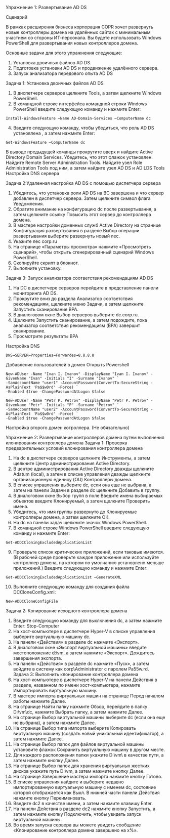 Упражнение 1: Развертывание AD DS

Сценарий

В рамках расширения бизнеса корпорация COPR хочет развернуть новые контроллеры домена на
удалённых сайтах с минимальным участием со стороны ИТ-персонала. Вы будете использовать Windows PowerShell для
развертывания новых контроллеров домена.

Основные задачи для этого упражнения следующие:
1. Установка двоичных файлов AD DS.
2. Подготовка установки AD DS и продвижение удалённого сервера.
3. Запуск анализатора передового опыта AD DS


Задача 1: Установка двоичных файлов AD DS
1. В диспетчере серверов щелкните Tools, а затем щелкните Windows PowerShell.
2. В командной строке интерфейса командной строки Windows PowerShell введите следующую
команду и нажмите Enter:
```
Install-WindowsFeature –Name AD-Domain-Services –ComputerName dc
```
4. Введите следующую команду, чтобы убедиться, что роль AD DS установлена ​​, а затем нажмите Enter:
```
Get-WindowsFeature –ComputerName dc
```
В выводе предыдущей команды прокрутите вверх и найдите Active Directory Domain Services.
Убедитесь, что этот флажок установлен. Найдите Remote Server Administration Tools. Найдите узел Role Administration Tools под ним, а затем найдите узел AD DS и AD LDS Tools
Настройка DNS сервера

Задача 2:Удаленная настройка AD DS с помощью диспетчера сервера

1. Убедитесь, что установка роли AD DS на ВС завершена и что сервер добавлен в диспетчер сервера. Затем щелкните символ флага Уведомления.
2. Обратите внимание на конфигурацию dc после развертывания, а затем щелкните ссылку Повысить этот сервер до контроллера домена.
3. В мастере настройки доменных служб Active Directory на странице Конфигурация развертывания в разделе Выбор операции развертывания выберите развернуть новый лес.
4. Укажите лес corp.ru
5. На странице «Параметры просмотра» нажмите «Просмотреть сценарий», чтобы открыть сгенерированный сценарий Windows PowerShell.
6. Скопируйте скрипт в блокнот.
7. Выполните установку.
  
Задача 3: Запуск анализатора соответствия рекомендациям AD DS

1. На DC в диспетчере серверов перейдите в представление панели мониторинга AD DS.
2. Прокрутите вниз до раздела Анализатор соответствия рекомендациям, щелкните меню Задачи, а затем щелкните Запустить сканирование BPA.
3. В диалоговом окне Выбор серверов выберите dc.corp.ru.
4. Щелкните Запустить сканирование, а затем подождите, пока анализатор соответствия рекомендациям (BPA) завершит сканирование.
5. Просмотрите результаты BPA


Настройка DNS
```
DNS→SERVER→Properties→Forwardes→8.8.8.8
```
Добавление пользователей в домен
Открыть Powershell
```
New-ADUser -Name "Ivan I. Ivanov" -DisplayName "Ivan I. Ivanov" -GivenName "Ivan" -Initials "I" -Surname "Ivanov" `
-SamAccountName "user1" -AccountPassword(ConvertTo-SecureString -AsPlainText 'Pa$$w0rd' -Force) `
-Enabled $true -ChangePasswordAtLogon $false

New-ADUser -Name "Petr P. Petrov" -DisplayName "Petr P. Petrov" -GivenName "Petr" -Initials "P" -Surname "Petrov" `
-SamAccountName "user2" -AccountPassword(ConvertTo-SecureString -AsPlainText 'Pa$$w0rd' -Force) `
-Enabled $true -ChangePasswordAtLogon $false
```

Настройка второго домен котроллера. (Не обязательно)

Упражнение 2: Развертывание контроллеров домена путем выполнения клонирования контроллера домена
Задача 1: Проверка предварительных условий клонирования контроллера домена
1. На dc в диспетчере серверов щелкните Инструменты, а затем щелкните Центр администрирования Active Directory.
2. В центре администрирования Active Directory дважды щелкните Adatum (local), а затем в списке управления дважды щелкните организационную единицу (OU) Контроллеры домена.
3. В списке управления выберите dc, если она еще не выбрана, а затем на панели Задачи в разделе dc щелкните Добавить в группу.
4. В диалоговом окне Выбор групп в поле Введите имена выбираемых объектов введите Клонируемый, а затем щелкните Проверить имена.
5. Убедитесь, что имя группы развернуто до Клонируемые контроллеры домена, а затем щелкните ОК.
6. На dc на панели задач щелкните значок Windows PowerShell.
7. В командной строке Windows PowerShell введите следующую команду и нажмите Enter:
```
Get-ADDCCloningExcludedApplicationList
```
9. Проверьте список критических приложений, если таковые имеются. (В рабочей среде проверьте каждое приложение или используйте контроллер домена, на котором по умолчанию установлено меньше приложений.) Введите следующую команду и нажмите Enter:
```
Get-ADDCCloningExcludedApplicationList –GenerateXML
```
10. Выполните следующую команду для создания файла DCCloneConfig.xml:
```
New-ADDCCloneConfigFile
```

Задача 2: Копирование исходного контроллера домена

1. Введите следующую команду для выключения dc, а затем нажмите Enter:
Stop-Computer
2. На хост-компьютере в диспетчере Hyper-V в списке управления выберите виртуальную машину dc.
3. На панели «Действия» в разделе dc нажмите «Экспорт».
4. В диалоговом окне «Экспорт виртуальной машины» введите местоположение d:\vm, а затем нажмите «Экспорт». Дождитесь завершения экспорта.
5. На панели «Действия» в разделе dc нажмите «Пуск», а затем войдите в систему как
corp\Administrator с паролем Pa55w.rd.
Задача 3: Выполнить клонирование контроллера домена
1. На хост-компьютере в диспетчере Hyper-V на панели Действия в разделе, названном по имени хост-компьютера, нажмите Импортировать виртуальную машину.
2. В мастере импорта виртуальных машин на странице Перед началом работы нажмите Далее.
3. На странице Найти папку нажмите Обзор, перейдите в папку D:\vm\dc, нажмите Выбрать папку, а затем нажмите Далее.
4. На странице Выбор виртуальной машины выберите dc (если она еще не выбрана), а затем нажмите Далее.
5. На странице Выбор типа импорта выберите Копировать виртуальную машину (создать новый уникальный идентификатор), а затем нажмите Далее.
6. На странице Выбор папок для файлов виртуальной машины установите флажок Сохранить виртуальную машину в другом месте.
7. Для каждого расположения папки укажите D:\vm\ в качестве пути, а затем нажмите кнопку Далее.
8. На странице Выбор папок для хранения виртуальных жестких дисков укажите путь D:\vm\, а затем нажмите кнопку Далее.
9. На странице Завершение мастера импорта нажмите кнопку Готово.
10. В списке управления найдите и выберите недавно импортированную виртуальную машину с именем
dc, состояние которой отображается как Выкл. В нижней части панели Действия нажмите кнопку Переименовать.
11. Введите dc2 в качестве имени, а затем нажмите клавишу Enter.
12. На панели Действия в разделе dc2 нажмите кнопку Запустить, а затем нажмите кнопку Подключить, чтобы увидеть запуск виртуальной машины.
13. Во время запуска сервера вы можете увидеть сообщение «Клонирование контроллера домена завершено на x%».
